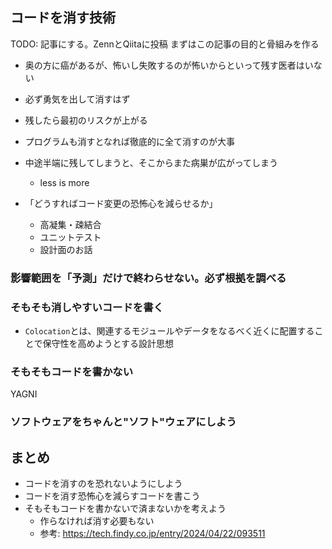 ## コードを消す技術

TODO: 記事にする。ZennとQiitaに投稿
まずはこの記事の目的と骨組みを作る

- 奥の方に癌があるが、怖いし失敗するのが怖いからといって残す医者はいない
- 必ず勇気を出して消すはず
- 残したら最初のリスクが上がる
- プログラムも消すとなれば徹底的に全て消すのが大事
- 中途半端に残してしまうと、そこからまた病巣が広がってしまう
    - less is more

- 「どうすればコード変更の恐怖心を減らせるか」
  - 高凝集・疎結合
  - ユニットテスト
  - 設計面のお話

### 影響範囲を「予測」だけで終わらせない。必ず根拠を調べる

### そもそも消しやすいコードを書く

- `Colocation`とは、関連するモジュールやデータをなるべく近くに配置することで保守性を高めようとする設計思想

### そもそもコードを書かない

YAGNI

### ソフトウェアをちゃんと"ソフト"ウェアにしよう

## まとめ

- コードを消すのを恐れないようにしよう
- コードを消す恐怖心を減らすコードを書こう
- そもそもコードを書かないで済まないかを考えよう
  - 作らなければ消す必要もない
  - 参考: https://tech.findy.co.jp/entry/2024/04/22/093511
